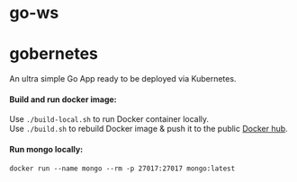 # go-ws

# gobernetes
An ultra simple Go App ready to be deployed via Kubernetes.

#### Build and run docker image:
Use `./build-local.sh` to run Docker container locally.<br>
Use `./build.sh` to rebuild Docker image & push it to the public [Docker hub](https://hub.docker.com/r/aracki/).

#### Run mongo locally:

`docker run --name mongo --rm -p 27017:27017 mongo:latest`
